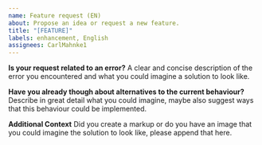 ```yaml
---
name: Feature request (EN)
about: Propose an idea or request a new feature.
title: "[FEATURE]"
labels: enhancement, English
assignees: CarlMahnke1
---
```


**Is your request related to an error?**
A clear and concise description of the error you encountered and what you could imagine a solution to look like.

**Have you already though about alternatives to the current behaviour?**
Describe in great detail what you could imagine, maybe also suggest ways that this behaviour could be implemented.

**Additional Context**
Did you create a markup or do you have an image that you could imagine the solution to look like, please append that here.
